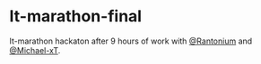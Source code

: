 # It-marathon-final

It-marathon hackaton after 9 hours of work with [@Rantonium](https://github.com/Rantonium) and  [@Michael-xT](https://github.com/Michael-xT).
